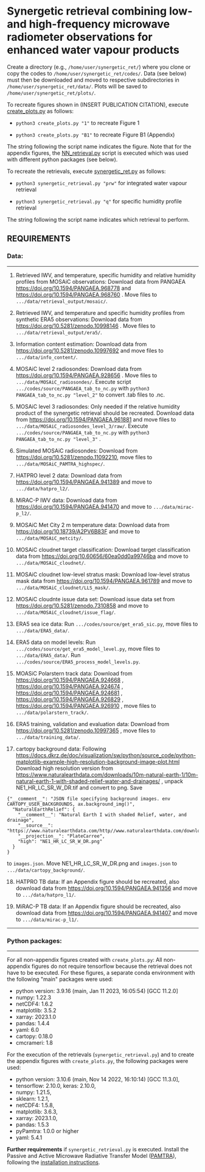 # Synergetic retrieval combining low- and high-frequency microwave radiometer observations for enhanced water vapour products

Create a directory (e.g., `/home/user/synergetic_ret/`) where you clone or copy the codes to `/home/user/synergetic_ret/codes/`. Data (see below) must then be downloaded and moved to respective subdirectories in `/home/user/synergetic_ret/data/`. Plots will be saved to `/home/user/synergetic_ret/plots/`.

To recreate figures shown in (INSERT PUBLICATION CITATION), execute [create_plots.py](./codes/create_plots.py) as follows:

- `python3 create_plots.py "1"` to recreate Figure 1

- `python3 create_plots.py "B1"` to recreate Figure B1 (Appendix)

The string following the script name indicates the figure. Note that for the appendix figures, the [NN_retrieval.py](./codes/source/NN_retrieval.py)
script is executed which was used with different python packages (see below).

To recreate the retrievals, execute [synergetic_ret.py](./codes/synergetic_ret.py) as follows:

- `python3 synergetic_retrieval.py "prw"` for integrated water vapour retrieval

- `python3 synergetic_retrieval.py "q"` for specific humidity profile retrieval

The string following the script name indicates which retrieval to perform.


## REQUIREMENTS
### Data:
-----
1) Retrieved IWV, and temperature, specific humidity and relative humidity profiles from MOSAiC observations:
	Download data from PANGAEA  https://doi.org/10.1594/PANGAEA.968778 and 
	https://doi.org/10.1594/PANGAEA.968760 . Move files to `.../data/retrieval_output/mosaic/`.

2) Retrieved IWV, and temperature and specific humidity profiles from synthetic ERA5 observations:
	Download data from https://doi.org/10.5281/zenodo.10998146 . Move files to 
	`.../data/retrieval_output/era5/`.

3) Information content estimation:
	Download data from https://doi.org/10.5281/zenodo.10997692 and move files to 
	`.../data/info_content/`.

4) MOSAiC level 2 radiosondes:
	Download data from https://doi.org/10.1594/PANGAEA.928656 . Move files to 
	`.../data/MOSAiC_radiosondes/`. Execute script `.../codes/source/PANGAEA_tab_to_nc.py` 
	with `python3 PANGAEA_tab_to_nc.py "level_2"` to convert .tab files to .nc.

5) MOSAiC level 3 radiosondes:
	Only needed if the relative humidity product of the synergetic retrieval should be recreated.
	Download data from https://doi.org/10.1594/PANGAEA.961881 and move files to
	`.../data/MOSAiC_radiosondes_level_3/raw/`. Execute `.../codes/source/PANGAEA_tab_to_nc.py` with
	`python3 PANGAEA_tab_to_nc.py "level_3"` .

6) Simulated MOSAiC radiosondes: 
	Download from https://doi.org/10.5281/zenodo.11092210, move files to 
	`.../data/MOSAiC_PAMTRA_highspec/`.

7) HATPRO level 2 data:
	Download data from https://doi.org/10.1594/PANGAEA.941389 and move to `.../data/hatpro_l2/`.

8) MiRAC-P IWV data:
	Download data from https://doi.org/10.1594/PANGAEA.941470 and move to `.../data/mirac-p_l2/`.

9) MOSAiC Met City 2 m temperature data:
	Download data from https://doi.org/10.18739/A2PV6B83F and move to `.../data/MOSAiC_metcity/`.

10) MOSAiC cloudnet target classification:
	Download target classification data from https://doi.org/10.60656/60ea0dd0a99746ba and move
	to `.../data/MOSAiC_cloudnet/`.

11) MOSAiC cloudnet low-level stratus mask:
	Download low-level stratus mask data from https://doi.org/10.1594/PANGAEA.961789 and move
	to `.../data/MOSAiC_cloudnet/LLS_mask/`.

12) MOSAiC cloudnte issue data set:
	Download issue data set from https://doi.org/10.5281/zenodo.7310858 and move to 
	`.../data/MOSAiC_cloudnet/issue_flag/`.

13) ERA5 sea ice data: 
	Run `.../codes/source/get_era5_sic.py`, move files to `.../data/ERA5_data/`.

14) ERA5 data on model levels:
	Run `.../codes/source/get_era5_model_level.py`, move files to `.../data/ERA5_data/`.
	Run `.../codes/source/ERA5_process_model_levels.py`.

15) MOASiC Polarstern track data: 
	Download from https://doi.org/10.1594/PANGAEA.924668 , https://doi.org/10.1594/PANGAEA.924674 ,
	https://doi.org/10.1594/PANGAEA.924681 , https://doi.org/10.1594/PANGAEA.926829 , 
	https://doi.org/10.1594/PANGAEA.926910 , move files to `.../data/polarstern_track/`.

16) ERA5 training, validation and evaluation data:
	Download from https://doi.org/10.5281/zenodo.10997365 , move files to `.../data/training_data/`.

17) cartopy background data: Following https://docs.dkrz.de/doc/visualization/sw/python/source_code/python-matplotlib-example-high-resolution-background-image-plot.html
	Download high resolution version from 
	https://www.naturalearthdata.com/downloads/10m-natural-earth-1/10m-natural-earth-1-with-shaded-relief-water-and-drainages/ ,
	unpack NE1_HR_LC_SR_W_DR.tif and convert to png. Save
```
{"__comment__": "JSON file specifying background images. env CARTOPY_USER_BACKGROUNDS, ax.background_img()",
  "NaturalEarthRelief": {
    "__comment__": "Natural Earth I with shaded Relief, water, and drainage",
    "__source__": "https://www.naturalearthdata.com/http//www.naturalearthdata.com/download/10m/raster/NE1_HR_LC_SR_W_DR.zip",
    "__projection__": "PlateCarree",
    "high": "NE1_HR_LC_SR_W_DR.png"
  }
}
```
  to `images.json`. Move NE1_HR_LC_SR_W_DR.png and `images.json` to `.../data/cartopy_background/`. 

18) HATPRO TB data:
	If an Appendix figure should be recreated, also download data from 
	https://doi.org/10.1594/PANGAEA.941356 and move to `.../data/hatpro_l1/`.

19) MiRAC-P TB data:
	If an Appendix figure should be recreated, also download data from 
	https://doi.org/10.1594/PANGAEA.941407 and move to `.../data/mirac-p_l1/`.

--------------


### Python packages:
---
For all non-appendix figures created with `create_plots.py`:
All non-appendix figures do not require tensorflow because the retrieval does not have to be 
executed. For these figures, a separate conda environment with the following "main" packages 
were used:
- python version: 3.9.16 (main, Jan 11 2023, 16:05:54) [GCC 11.2.0]
- numpy: 1.22.3
- netCDF4: 1.6.2
- matplotlib: 3.5.2
- xarray: 2023.1.0
- pandas: 1.4.4
- yaml: 6.0
- cartopy: 0.18.0
- cmcrameri: 1.8



For the execution of the retrievals (`synergetic_retrieval.py`) and to create the appendix figures
with `create_plots.py`, the following packages were used:
- python version: 3.10.6 (main, Nov 14 2022, 16:10:14) [GCC 11.3.0], 
- tensorflow: 2.10.0, keras: 2.10.0,
- numpy: 1.21.5,
- sklearn: 1.2.1,
- netCDF4: 1.5.8,
- matplotlib: 3.6.3,
- xarray: 2023.1.0,
- pandas: 1.5.3
- pyPamtra: 1.0.0 or higher
- yaml: 5.4.1

**Further requirements** if `synergetic_retrieval.py` is executed. Install the Passive and Active 
Microwave Radiative Transfer Model ([PAMTRA](https://doi.org/10.5194/gmd-13-4229-2020)), following
the [installation instructions](https://pamtra.readthedocs.io/en/latest/installation.html).
